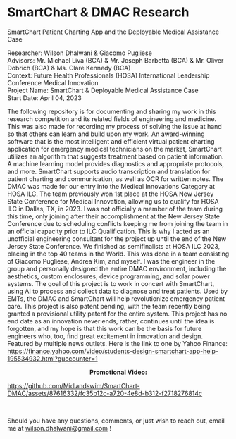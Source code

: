 # SmartChart & DMAC Research
SmartChart Patient Charting App and the Deployable Medical Assistance Case

Researcher: Wilson Dhalwani & Giacomo Pugliese <br />
Advisors: Mr. Michael Liva (BCA) & Mr. Joseph Barbetta (BCA) & Mr. Oliver Dobrich (BCA) & Ms. Clare Kennedy (BCA) <br />
Context: Future Health Professionals (HOSA) International Leadership Conference Medical Innovation <br />
Project Name: SmartChart & Deployable Medical Assistance Case <br />
Start Date: April 04, 2023 <br />

The following repository is for documenting and sharing my work in this research competition and its related fields of engineering and medicine. This was also made for recording my process of solving the issue at hand so that others can learn and build upon my work. An award-winning software that is the most intelligent and efficient virtual patient charting application for emergency medical technicians on the market, SmartChart utilizes an algorithm that suggests treatment based on patient information. A machine learning model provides diagnostics and appropriate protocols, and more. SmartChart supports audio transcription and translation for patient charting and communication, as well as OCR for written notes. The DMAC was made for our entry into the Medical Innovations Category at HOSA ILC. The team previously won 1st place at the HOSA New Jersey State Conference for Medical Innovation, allowing us to qualify for HOSA ILC in Dallas, TX, in 2023. I was not officially a member of the team during this time, only joining after their accomplishment at the New Jersey State Conference due to scheduling conflicts keeping me from joining the team in an official capacity prior to ILC Qualification. This is why I acted as an unofficial engineering consultant for the project up until the end of the New Jersey State Conference. We finished as semifinalists at HOSA ILC 2023, placing in the top 40 teams in the World. This was done in a team consisting of Giacomo Pugliese, Andrea Kim, and myself. I was the engineer in the group and personally designed the entire DMAC environment, including the aesthetics, custom enclosures, device programming, and solar power systems. The goal of this project is to work in concert with SmartChart, using AI to process and collect data to diagnose and treat patients. Used by EMTs, the DMAC and SmartChart will help revolutionize emergency patient care. This project is also patent pending, with the team recently being granted a provisional utility patent for the entire system. This project has no end date as an innovation never ends, rather, continues until the idea is forgotten, and my hope is that this work can be the basis for future engineers who, too, find great excitement in innovation and design. Featured by multiple news outlets. 
Here is the link to one by Yahoo Finance: https://finance.yahoo.com/video/students-design-smartchart-app-help-195534932.html?guccounter=1 <br />

<p align="center"> <strong> Promotional Video: </strong> </p> 

https://github.com/Midlandswim/SmartChart-DMAC/assets/87616332/fc35b12c-a720-4e8d-b312-f2718276814c

<br />

Should you have any questions, comments, or just wish to reach out, email me at wilson.dhalwani@gmail.com !



